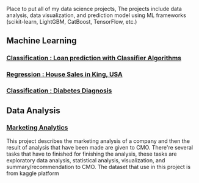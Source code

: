 Place to put all of my data science projects, The projects include data analysis, data visualization, and prediction model using ML frameworks (scikit-learn, LightGBM, CatBoost, TensorFlow, etc.)
## Machine Learning

### [Classification : Loan prediction with Classifier Algorithms](https://github.com/himawanadityas/Coursera-Data-Science/blob/main/Loan%20Prediction/Loan%20predict%20ML.ipynb)

### [Regression : House Sales in King, USA](https://github.com/himawanadityas/Coursera-Data-Science/blob/main/Data%20Analysis%20with%20Python/House%20Sales%20in%20King%20Country%2C%20USA.ipynb)

### [Classification : Diabetes Diagnosis](https://github.com/himawanadityas/Supervised-Learning/blob/main/Diabetes%20Diagnosis/Diabetes_Diagnosis.ipynb)


## Data Analysis

### [Marketing Analytics](https://github.com/himawanadityas/Data-Science-Project/blob/main/Marketing%20Analysis.ipynb)
This project describes the marketing analysis of a company and then the result of analysis that have been made are given to CMO. There're several tasks that have to finished for finishing the analysis, these tasks are exploratory data analysis, statistical analysis, visualization, and summary/recommendation to CMO. The dataset that use in this project is from kaggle platform

